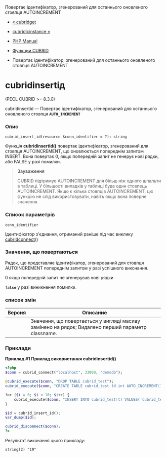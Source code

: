 Повертає ідентифікатор, згенерований для останнього оновленого стовпця AUTOINCREMENT

-   [« cubridget](function.cubrid-get.html)
    
-   [cubridісinstance »](function.cubrid-is-instance.html)
    
-   [PHP Manual](index.html)
    
-   [Функции CUBRID](ref.cubrid.html)
    
-   Повертає ідентифікатор, згенерований для останнього оновленого стовпця AUTOINCREMENT
    

# cubridinsertід

(PECL CUBRID >= 8.3.0)

cubridinsertid — Повертає ідентифікатор, згенерований для останнього оновленого стовпця **`AUTO_INCREMENT`**

### Опис

```methodsynopsis
cubrid_insert_id(resource $conn_identifier = ?): string
```

Функція **cubridinsertid()** повертає ідентифікатор, згенерований для стовпця AUTOINCREMENT, що оновлюється попереднім запитом INSERT. Вона повертає 0, якщо попередній запит не генерує нові рядки, або FALSE у разі помилки.

> **Зауваження**
> 
> CUBRID підтримує AUTOINCREMENT для більш ніж одного шпальти в таблиці. У більшості випадків у таблиці буде один стовпець AUTOINCREMENT. Якщо є кілька стовпців AUTOINCREMENT, цю функцію не слід використовувати, навіть якщо вона поверне значення.

### Список параметрів

`conn_identifier`

Ідентифікатор з'єднання, отриманий раніше під час виклику [cubridconnect()](function.cubrid-connect.html)

### Значення, що повертаються

Рядок, що представляє ідентифікатор, згенерований для стовпця AUTOINCREMENT попереднім запитом у разі успішного виконання.

0 якщо попередній запит не згенерував нові рядки.

**`false`** у разі виникнення помилки.

### список змін

| Версия | Описание                                                                                          |
|--------|---------------------------------------------------------------------------------------------------|
|        | Значення, що повертається у вигляді масиву замінено на рядок; Видалено перший параметр classname. |

### Приклади

**Приклад #1 Приклад використання **cubridinsertid()****

```php
<?php
$conn = cubrid_connect("localhost", 33000, "demodb");

@cubrid_execute($conn, "DROP TABLE cubrid_test");
cubrid_execute($conn, "CREATE TABLE cubrid_test (d int AUTO_INCREMENT(1, 2), t varchar)");

for ($i = 0; $i < 10; $i++) {
    cubrid_execute($conn, "INSERT INTO cubrid_test(t) VALUES('cubrid_test')");
}

$id = cubrid_insert_id();
var_dump($id);

cubrid_disconnect($conn);
?>
```

Результат виконання цього прикладу:

```
string(2) "19"
```